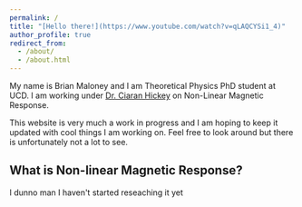 ```yaml
---
permalink: /
title: "[Hello there!](https://www.youtube.com/watch?v=qLAQCYSi1_4)"
author_profile: true
redirect_from: 
  - /about/
  - /about.html
---
```


My name is Brian Maloney and I am Theoretical Physics PhD student at UCD. I am working under [Dr. Ciaran Hickey](https://ciaranhickey.weebly.com/) on Non-Linear Magnetic Response.

This website is very much a work in progress and I am hoping to keep it updated with cool things I am working on. Feel free to look around but there is unfortunately not a lot to see.


What is Non-linear Magnetic Response?
--------
I dunno man I haven't started reseaching it yet